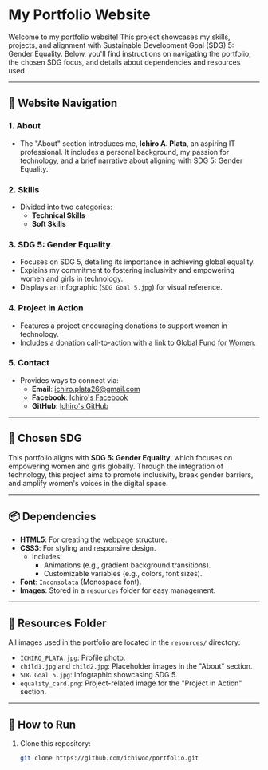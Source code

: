 # My Portfolio Website

Welcome to my portfolio website! This project showcases my skills, projects, and alignment with Sustainable Development Goal (SDG) 5: Gender Equality. Below, you'll find instructions on navigating the portfolio, the chosen SDG focus, and details about dependencies and resources used.

---

## 🔗 **Website Navigation**

### **1. About**
- The "About" section introduces me, **Ichiro A. Plata**, an aspiring IT professional. It includes a personal background, my passion for technology, and a brief narrative about aligning with SDG 5: Gender Equality.
  
### **2. Skills**
- Divided into two categories:
  - **Technical Skills**
  - **Soft Skills**

### **3. SDG 5: Gender Equality**
- Focuses on SDG 5, detailing its importance in achieving global equality.
- Explains my commitment to fostering inclusivity and empowering women and girls in technology.
- Displays an infographic (`SDG Goal 5.jpg`) for visual reference.

### **4. Project in Action**
- Features a project encouraging donations to support women in technology.
- Includes a donation call-to-action with a link to [Global Fund for Women](https://join.globalfundforwomen.org/a/donate-2).

### **5. Contact**
- Provides ways to connect via:
  - **Email**: [ichiro.plata26@gmail.com](mailto:ichiro.plata26@gmail.com)
  - **Facebook**: [Ichiro's Facebook](https://www.facebook.com/ichiro.6969)
  - **GitHub**: [Ichiro's GitHub](https://github.com/ichiwoo)

---

## 🌟 **Chosen SDG**

This portfolio aligns with **SDG 5: Gender Equality**, which focuses on empowering women and girls globally. Through the integration of technology, this project aims to promote inclusivity, break gender barriers, and amplify women's voices in the digital space.

---

## 📦 **Dependencies**

- **HTML5**: For creating the webpage structure.
- **CSS3**: For styling and responsive design.
  - Includes:
    - Animations (e.g., gradient background transitions).
    - Customizable variables (e.g., colors, font sizes).
- **Font**: `Inconsolata` (Monospace font).
- **Images**: Stored in a `resources` folder for easy management.

---

## 📂 **Resources Folder**

All images used in the portfolio are located in the `resources/` directory:
- `ICHIRO_PLATA.jpg`: Profile photo.
- `child1.jpg` and `child2.jpg`: Placeholder images in the "About" section.
- `SDG Goal 5.jpg`: Infographic showcasing SDG 5.
- `equality_card.png`: Project-related image for the "Project in Action" section.

---

## 🚀 **How to Run**
1. Clone this repository:
   ```bash
   git clone https://github.com/ichiwoo/portfolio.git

